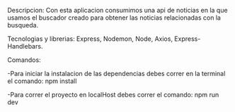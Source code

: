 Descripcion: Con esta aplicacion consumimos una api de noticias en la que usamos el buscador creado para obtener las noticias relacionadas con la busqueda.

Tecnologias y librerias: Express, Nodemon, Node, Axios, Express-Handlebars.

Comandos: 

-Para iniciar la instalacion de las dependencias debes correr en la terminal el comando: npm install 

-Para correr el proyecto en localHost debes correr el comando: npm run dev